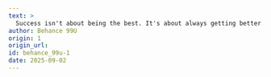 ```yaml
---
text: >
  Success isn't about being the best. It's about always getting better.
author: Behance 99U
origin: 1
origin_url:
id: behance_99u-1
date: 2025-09-02 
---
```

